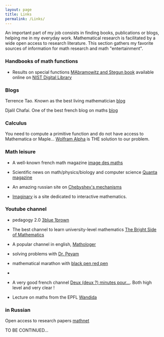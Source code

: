 ```yaml
---
layout: page
title: Links
permalink: /Links/
---
```



An important part of my job consists in finding books, publications or blogs, helping me in my everyday work. Mathematical research is facilitated by a wide open access to research literature. This section gathers my favorite sources of information for math research and math "entertainment".

### <a name="handbooks"></a>Handbooks of math functions

- Results on special functions [MAbramowitz and Stegun book]([http://people.math.sfu.ca/~cbm/aands/subj.htm](https://en.wikipedia.org/wiki/Abramowitz_and_Stegun)) available online on [NIST Digital Library](http://dlmf.nist.gov/)


### <a name="blogs"></a>Blogs

Terrence Tao. Known as the best living mathematician [blog](https://terrytao.wordpress.com/)

Djalil Chafai. One of the best french blog on maths [blog](http://djalil.chafai.net/blog/)


### <a name="Calculus"></a>Calculus

You need to compute a primitive function and do not have access to Mathematica or Maple... [Wolfram Alpha](http://www.wolframalpha.com/) is THE solution to our problem.


### <a name="mathL"></a>Math leisure

- A well-known french math magazine [image des maths](http://images.math.cnrs.fr/) 

- Scientific news on math/physics/biology and computer science [Quanta magazine](http://www.quantamagazine.org/)
 
- An amazing russian site on [Chebyshev's mechanisms](http://www.tcheb.ru/) 
 
- [Imaginary](https://imaginary.org/) is a site dedicated to interactive mathematics. 

### <a name="Youtube"></a>Youtube channel
  
- pedagogy 2.0 [3blue 1brown](https://www.youtube.com/@3blue1brown)

- The best channel to learn university-level mathematics [The Bright Side of Mathematics](https://www.youtube.com/@brightsideofmaths)

- A popular channel in english, [Mathologer](https://www.youtube.com/channel/UC1_uAIS3r8Vu6JjXWvastJ)

- solving problems with [Dr. Peyam](https://www.youtube.com/@drpeyam)

- mathematical marathon with [black pen red pen](https://www.youtube.com/@blackpenredpen)
- 
- A very good french channel [Deux (deux ?) minutes pour...](https://www.youtube.com/watch?v=uazPP0ny3XQ&list=PLlrxd3f47yy2mvLivlFU1a9ukoG8-Dkvs). Both high level and very clear !

- Lecture on maths from the EPFL [Wandida](https://www.youtube.com/user/TheWandida/playlists)


### <a name="inRussian"></a>in Russian

Open access to research papers [mathnet](http://www.mathnet.ru/index.phtml/?option_lang=rus)


TO BE CONTINUED...

<!---

Math life

http://www.ihp.fr/fr/calendar
https://www.cirm-math.fr/
https://www.mfo.de/

Films

http://analysis-situs.math.cnrs.fr/#

-->
